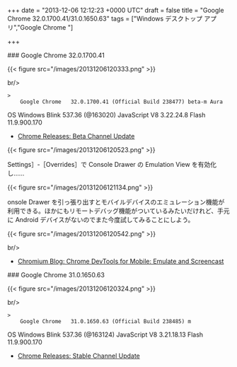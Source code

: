 
+++
date = "2013-12-06 12:12:23 +0000 UTC"
draft = false
title = "Google Chrome 32.0.1700.41/31.0.1650.63"
tags = ["Windows デスクトップ アプリ","Google Chrome "]

+++
<div class="section">
    ### Google Chrome 32.0.1700.41
    

{{< figure src="/images/20131206120333.png"  >}}

br/>


    >
        Google Chrome	32.0.1700.41 (Official Build 238477) beta-m Aura
OS	Windows 
Blink	537.36 (@163020)
JavaScript	V8 3.22.24.8
Flash	11.9.900.170

    

<ul>
<li><a href="http://googlechromereleases.blogspot.jp/2013/12/beta-channel-update_4.html">Chrome Releases: Beta Channel Update</a></li>
</ul>

{{< figure src="/images/20131206120523.png"  >}}

Settings］‐［Overrides］で Console Drawer の Emulation View を有効化し……

{{< figure src="/images/20131206121134.png"  >}}

onsole Drawer を引っ張り出すとモバイルデバイスのエミュレーション機能が利用できる。ほかにもリモートデバッグ機能がついているみたいだけれど、手元に Android デバイスがないのでまた今度試してみることにしよう。

{{< figure src="/images/20131206120542.png"  >}}

br/>


<ul>
<li><a href="http://blog.chromium.org/2013/12/chrome-devtools-for-mobile-emulate-and.html">Chromium Blog: Chrome DevTools for Mobile: Emulate and Screencast</a></li>
</ul>
</div>
<div class="section">
    ### Google Chrome 31.0.1650.63
    

{{< figure src="/images/20131206120324.png"  >}}

br/>


    >
        Google Chrome	31.0.1650.63 (Official Build 238485) m
OS	Windows 
Blink	537.36 (@163124)
JavaScript	V8 3.21.18.13
Flash	11.9.900.170

    

<ul>
<li><a href="http://googlechromereleases.blogspot.jp/2013/12/stable-channel-update.html">Chrome Releases: Stable Channel Update</a></li>
</ul>
</div>

